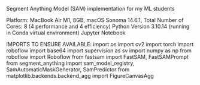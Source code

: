 Segment Anything Model (SAM) implementation for my ML students

Platform: MacBook Air M1, 8GB, macOS Sonoma 14.6.1, Total Number of Cores: 8 (4 performance and 4 efficiency) Python Version 3.10.14 (running in Conda virtual environment) Jupyter Notebook

IMPORTS TO ENSURE AVAILABLE: 
import os import cv2 
import torch 
import roboflow 
import base64 
import supervision as sv 
import numpy as np 
from roboflow import Roboflow 
from fastsam import FastSAM, FastSAMPrompt 
from segment_anything import sam_model_registry, SamAutomaticMaskGenerator, SamPredictor 
from matplotlib.backends.backend_agg import FigureCanvasAgg